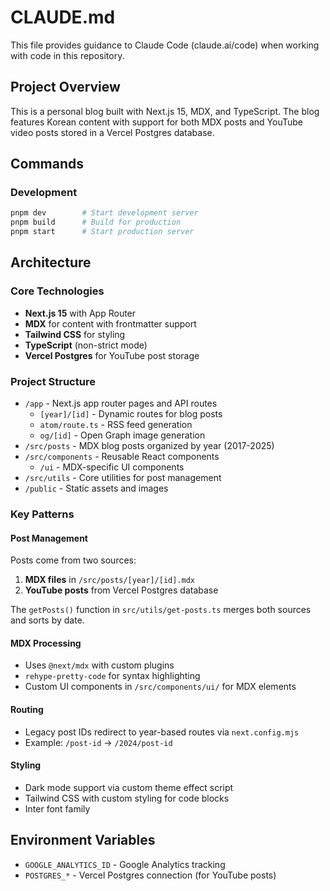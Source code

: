 # CLAUDE.md

This file provides guidance to Claude Code (claude.ai/code) when working with code in this repository.

## Project Overview

This is a personal blog built with Next.js 15, MDX, and TypeScript. The blog features Korean content with support for both MDX posts and YouTube video posts stored in a Vercel Postgres database.

## Commands

### Development
```bash
pnpm dev        # Start development server
pnpm build      # Build for production
pnpm start      # Start production server
```

## Architecture

### Core Technologies
- **Next.js 15** with App Router
- **MDX** for content with frontmatter support
- **Tailwind CSS** for styling
- **TypeScript** (non-strict mode)
- **Vercel Postgres** for YouTube post storage

### Project Structure
- `/app` - Next.js app router pages and API routes
  - `[year]/[id]` - Dynamic routes for blog posts
  - `atom/route.ts` - RSS feed generation
  - `og/[id]` - Open Graph image generation
- `/src/posts` - MDX blog posts organized by year (2017-2025)
- `/src/components` - Reusable React components
  - `/ui` - MDX-specific UI components
- `/src/utils` - Core utilities for post management
- `/public` - Static assets and images

### Key Patterns

#### Post Management
Posts come from two sources:
1. **MDX files** in `/src/posts/[year]/[id].mdx`
2. **YouTube posts** from Vercel Postgres database

The `getPosts()` function in `src/utils/get-posts.ts` merges both sources and sorts by date.

#### MDX Processing
- Uses `@next/mdx` with custom plugins
- `rehype-pretty-code` for syntax highlighting
- Custom UI components in `/src/components/ui/` for MDX elements

#### Routing
- Legacy post IDs redirect to year-based routes via `next.config.mjs`
- Example: `/post-id` → `/2024/post-id`

#### Styling
- Dark mode support via custom theme effect script
- Tailwind CSS with custom styling for code blocks
- Inter font family

## Environment Variables
- `GOOGLE_ANALYTICS_ID` - Google Analytics tracking
- `POSTGRES_*` - Vercel Postgres connection (for YouTube posts)
